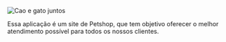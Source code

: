 

![Cao e gato juntos](https://github.com/Victor-Matoso/littlepetshop/assets/126249122/441cd31a-2b08-4800-bbce-71fd9de9701d)


Essa aplicação é um site de Petshop, que tem objetivo oferecer o melhor atendimento possível para todos os nossos clientes.
